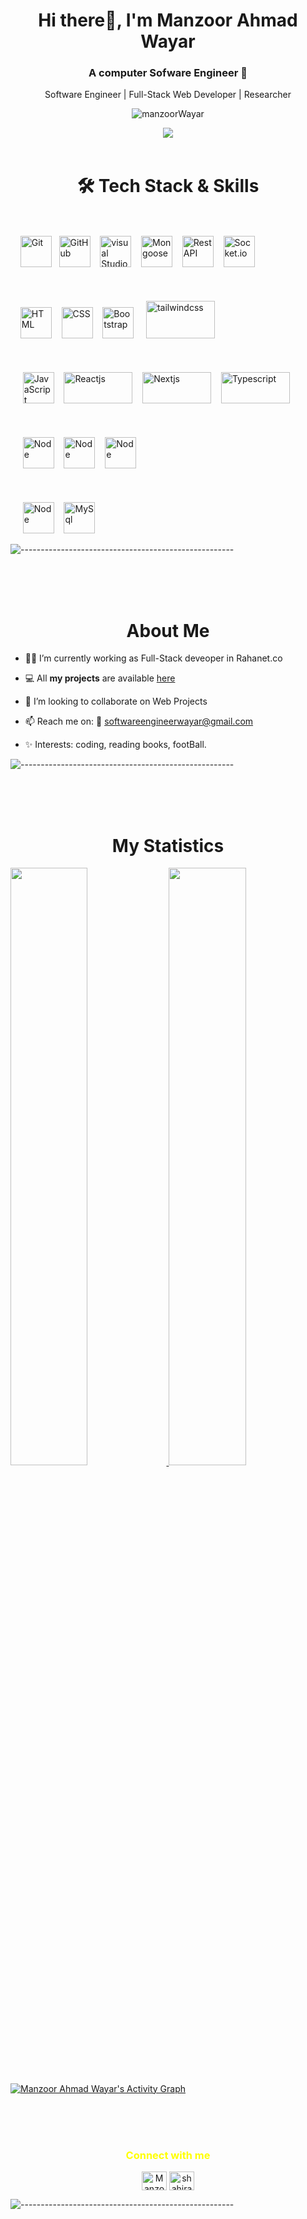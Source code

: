 <h1 align="center"> Hi there👋, I'm Manzoor Ahmad Wayar</h1>
<h3 align="center">A computer Sofware Engineer 🤚</h3>

<p align="center">Software Engineer | Full-Stack Web Developer | Researcher </p>

<p align="center"> 
	<img src="https://komarev.com/ghpvc/?username=manzoorWayar&label=Profile%20views&color=1c1c1c&style=flat" alt="manzoorWayar" />
</p>

<div align="center">
	<img src="https://media.giphy.com/media/f3iwJFOVOwuy7K6FFw/giphy.gif">
</div>

</br>
 
<h1 align="center">🛠 Tech Stack & Skills</h1> 
<p align="center">
<div>	<br>
	<br>
	&nbsp;&nbsp;&nbsp;&nbsp;<img height="50" src="https://user-images.githubusercontent.com/25181517/117364277-fc4eb280-aebd-11eb-8769-a3583c6a2037.png" alt="Git" 		title="Git" />&nbsp;&nbsp;
	<img height="50" src="https://user-images.githubusercontent.com/25181517/117364276-fc4eb280-aebd-11eb-92ba-8a6ef74b7313.png" alt="GitHub" title="GitHub" 		/>&nbsp;&nbsp;&nbsp;
		<img height="50" src="https://miro.medium.com/max/723/1*vIQIILVkp48MzotGFO_4Yw.png" alt="visual Studio Code" title="visual Studio Code" />&nbsp;&nbsp;&nbsp;
		<img height="50" src="https://miro.medium.com/max/1050/1*acfAKaDI7uv5GyFnJmiPhA.png" alt="Mongoose" title="Mongoose" />&nbsp;&nbsp;&nbsp;
		<img height="50" src="https://res.cloudinary.com/practicaldev/image/fetch/s--hrh41qeV--/c_imagga_scale,f_auto,fl_progressive,h_500,q_auto,w_1000/https://dev-to-uploads.s3.amazonaws.com/i/1s3bedypkt7zm8maikzg.png" alt="Rest API" title="RestAPI" />&nbsp;&nbsp;&nbsp;
		<img height="50" src="https://miro.medium.com/max/1400/1*tOitxCwTNcS3ESstLylmtg.png" alt="Socket.io" title="Socket.io" />&nbsp;&nbsp;&nbsp;
	<br>
	<br>
		<br>
	<br>
	&nbsp;&nbsp;&nbsp;&nbsp;<img height="50" src="https://user-images.githubusercontent.com/25181517/117447535-f00a3a00-af3d-11eb-89bf-45aaf56dbaf1.png" alt="HTML" title="HTML" />&nbsp;&nbsp;&nbsp;
	<img height="50" src="https://user-images.githubusercontent.com/25181517/117447663-0fa16280-af3e-11eb-8677-bcf8e4f8e298.png" alt="CSS" title="CSS" />&nbsp;&nbsp;&nbsp;
	<img height="50" src="https://user-images.githubusercontent.com/25181517/121402101-c89df700-c959-11eb-8b4a-bbadf9e84b30.png" alt="Bootstrap" title="Bootstrap" 		/>	&nbsp;&nbsp;&nbsp;
	<img height="60" width="110" src="https://adminlte.io/cdn-cgi/image/quality=80,format=auto,onerror=redirect,metadata=none/wp-content/uploads/2022/02/tailwindcss-templates.png" alt="tailwindcss  " 	title="tailwindcss  "/>&nbsp;&nbsp;&nbsp; 
	<br>
	<br>
		<br>
	<br>
	&nbsp;&nbsp;&nbsp;&nbsp 
	<img height="50" src="https://github.com/get-icon/geticon/blob/master/icons/javascript.svg" alt="JavaScript" title="JavaScript" />&nbsp;&nbsp;&nbsp;
	<img height="50" width="110" src="https://www.sleeplessyogi.com/static/127b470a1814ca2ae06d9f40df34f190/reactjs.png" alt="Reactjs" title="Reactjs" />&nbsp;&nbsp;&nbsp;
	<img height="50"  width="110" src="https://miro.medium.com/max/1000/1*htbUdWgFQ3a94PMEvBr_hQ.png" alt="Nextjs" title="Nextjs" />&nbsp;&nbsp;&nbsp;
	<img height="50"  width="110" src="https://cdn.thenewstack.io/media/2022/01/10b88c68-typescript-logo.png" alt="Typescript" title="typescript" />&nbsp;&nbsp;&nbsp;
	<br>
	<br>
		<br>
	<br>
	&nbsp;&nbsp;&nbsp;&nbsp;
	<img height="50" src="https://github.com/get-icon/geticon/raw/master/icons/nodejs.svg" alt="Node" title="Node" />&nbsp;&nbsp;&nbsp;
	<img height="50" src="https://w7.pngwing.com/pngs/212/722/png-transparent-web-development-express-js-javascript-software-framework-laravel-world-wide-web-purple-blue-text.png" alt="Node" title="express" />&nbsp;&nbsp;&nbsp;
	<img height="50" src="https://github.com/get-icon/geticon/raw/master/icons/nestjs.svg" alt="Node" title="Nestjs" />&nbsp;&nbsp;&nbsp;
	<br>
		<br>
	<br>
	<br>&nbsp;&nbsp;&nbsp;&nbsp;
	<img height="50" src="https://github.com/get-icon/geticon/raw/master/icons/mongodb.svg" alt="Node" title="Mongo" />&nbsp;&nbsp;&nbsp;
	<img height="50" src="https://github.com/get-icon/geticon/raw/master/icons/mysql.svg" alt="MySql" title="MySql" />&nbsp;&nbsp;&nbsp;
	
</div>
</p>

<div>
	
 ![-----------------------------------------------------](https://raw.githubusercontent.com/andreasbm/readme/master/assets/lines/rainbow.png)
	
<br>
	<br>
	<br>

 <h1 align="center"> About Me </h1>

- 👩‍💻 I’m currently working as Full-Stack deveoper in Rahanet.co

- 💻 All **my projects** are available [here](https://github.com/manzoorWayar)

- 👯 I’m looking to collaborate on Web Projects

- 📫 Reach me on: 📧 softwareengineerwayar@gmail.com

- ✨ Interests: coding, reading books, footBall.
</div>

 ![-----------------------------------------------------](https://raw.githubusercontent.com/andreasbm/readme/master/assets/lines/rainbow.png)
 
  
<br>
	<br>
	<br>

<h1 align="center"> My Statistics </h1>
<p align="left">
  <a href="https://github.com/manzoorWayar/">
  <img width="49.5%" src="https://github-readme-stats.vercel.app/api?username=manzoorWayar&show_icons=true&theme=algolia&hide_border=true" />
    <img width="49.5%" src="https://github-readme-streak-stats.herokuapp.com/?user=manzoorWayar&theme=algolia&hide_border=true" />
  </a>
</p>

[![Manzoor Ahmad Wayar's Activity Graph](https://activity-graph.herokuapp.com/graph?username=manzoorWayar&custom_title=Manzoor%27s%20Contribution%20Graph&theme=react-dark&hide_border=true&line=d1a01f&point=c58545)](https://github.com/manzoorWayar/)

<br>
	<br>
	<br>

<h3 align="center" style="color:yellow">Connect with me</h3>
<p align="center">
<a href="https://twitter.com/manzoor_wayar" target="blank"><img align="center" src="https://cdn.jsdelivr.net/npm/simple-icons@3.0.1/icons/twitter.svg" alt="Manzoor Wayar" height="30" width="40" /></a>
<a href="https://www.linkedin.com/in/manzoor-ahmad-wayar-781b59195" target="blank"><img align="center" src="https://cdn.jsdelivr.net/npm/simple-icons@3.0.1/icons/linkedin.svg" alt="shahira" height="30" width="40" /></a>

![-----------------------------------------------------](https://raw.githubusercontent.com/andreasbm/readme/master/assets/lines/rainbow.png)
	</p>



